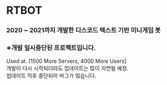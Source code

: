 # RTBOT

### 2020 ~ 2021까지 개발한 디스코드 텍스트 기반 미니게임 봇  

### ※개발 일시중단된 프로젝트입니다.  
Used at. [1500 More Servers, 4000 More Users]  
개발이 다시 시작되더라도 업데이트는 많이 지연될 예정.  
업데이트 직후 중단되어 버그가 많습니다.
